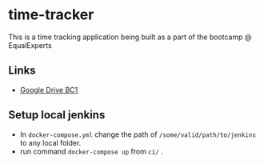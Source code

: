 # time-tracker
This is a time tracking application being built as a part of the bootcamp @ EqualExperts

## Links
* [Google Drive BC1](https://drive.google.com/drive/folders/16ZuWoxvy_2xEjm1Aq7DOas1wFkinE3db)

## Setup local jenkins
-  In `docker-compose.yml`
change the path of `/some/valid/path/to/jenkins` to any local folder.
-  run command `docker-compose up` from `ci/` .
